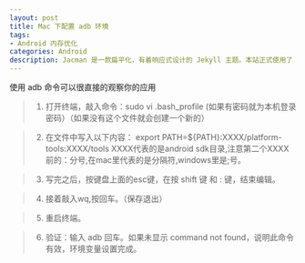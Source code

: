 ```yaml
---
layout: post
title: Mac 下配置 adb 环境
tags:
- Android 内存优化
categories: Android
description: Jacman 是一款扁平化，有着响应式设计的 Jekyll 主题。本站正式使用了 Jacman 主题。Jacman 基于 Jacman 的 Hexo 主题修改而来。你可以前往本站和 Demo 预览更多关于本主题的更多效果。如果你有任何问题或意见欢迎到 GitHub 发表 issue。
---
```


 使用 adb 命令可以很直接的观察你的应用



> 1. 打开终端，敲入命令：sudo vi .bash_profile        (如果有密码就为本机登录密码）（如果没有这个文件就会创建一个新的）

> 2. 在文件中写入以下内容：
export PATH=${PATH}:XXXX/platform-tools:XXXX/tools
XXXX代表的是android sdk目录,注意第二个XXXX前的：分号,在mac里代表的是分隔符,windows里是;号。

> 3. 写完之后，按键盘上面的esc键，在按 shift 键 和 : 键，结束编辑。

> 4. 接着敲入wq,按回车。（保存退出）

> 5. 重启终端。

> 6. 验证：输入 adb 回车。如果未显示 command not found，说明此命令有效，环境变量设置完成。













